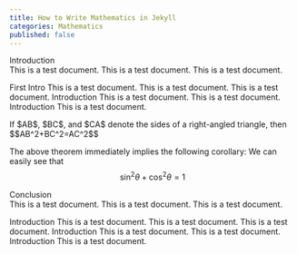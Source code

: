 ```yaml
---
title: How to Write Mathematics in Jekyll
categories: Mathematics
published: false
---
```

    
<section>Introduction</section>
This is a test document.
This is a test document.
This is a test document.

<subsection>First Intro</subsection>
This is a test document.
This is a test document.
This is a test document. 
<subsection>Introduction</subsection>
This is a test document.
This is a test document.
<subsection>Introduction</subsection>
This is a test document.

  
<theorem data-title="Pythagorean" data-number="1">
  If $AB$, $BC$, and $CA$ denote the sides of a right-angled triangle, then
  $$AB^2+BC^2=AC^2$$
</theorem>

The above theorem immediately implies the following corollary:
<corollary data-title="Formula of Sum" data-number="1.2">
  We can easily see that 
  $$\sin^2{\theta}+\cos^2{\theta}=1$$
</corollary>


<section>Conclusion</section>
This is a test document.
This is a test document.
This is a test document.

<subsection>Introduction</subsection>
This is a test document.
This is a test document.
This is a test document. 
<subsection>Introduction</subsection>
This is a test document.
This is a test document.
<subsection>Introduction</subsection>
This is a test document.
